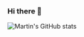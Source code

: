 ### Hi there 👋

![Martin's GitHub stats](https://github-readme-stats.vercel.app/api?username=tin-r9&show_icons=true&theme=radical)

